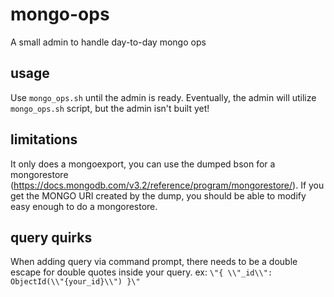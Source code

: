 # mongo-ops
A small admin to handle day-to-day mongo ops

## usage
Use `mongo_ops.sh` until the admin is ready. Eventually, the admin will utilize `mongo_ops.sh` script, but the admin isn't built yet!

## limitations
It only does a mongoexport, you can use the dumped bson for a mongorestore (https://docs.mongodb.com/v3.2/reference/program/mongorestore/). If you get the MONGO URI created by the dump, you should be able to modify easy enough to do a mongorestore.

## query quirks
When adding query via command prompt, there needs to be a double escape for double quotes inside your query.
ex: `\"{ \\"_id\\": ObjectId(\\"{your_id}\\") }\"`
